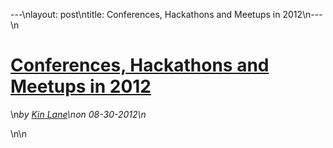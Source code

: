 ---\nlayout: post\ntitle: Conferences, Hackathons and Meetups in 2012\n---\n<h1 class="title"><a href="#" rel="bookmark" title="Conferences, Hackathons and Meetups in 2012">Conferences, Hackathons and Meetups in 2012</a></h1>\n<i><span class="small">by</span> <a href="https://plus.google.com/106460238807821851374" rel="author">Kin Lane</a>\n<span class="small">on</span> <span class="post-date">08-30-2012</span>\n</i><p></p>\n\n